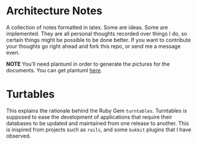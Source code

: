 Architecture Notes
==================

A collection of notes formatted in latex. Some are ideas. Some are implemented.
They are all personal thoughts recorded over things I do, so certain things 
might be possible to be done better. If you want to contribute your thoughts
go right ahead and fork this repo, or send me a message even.

__NOTE__ You'll need plantuml in order to generate the pictures for the
documents. You can get plantuml [here](http://plantuml.sf.net).

# Turtables

This explains the rationale behind the Ruby Gem `turntables`. Turntables is 
supposed to ease the development of applications that require their databases
to be updated and maintained from one release to another. This is inspired from
projects such as `rails`, and some `bukkit` plugins that I have observed.
